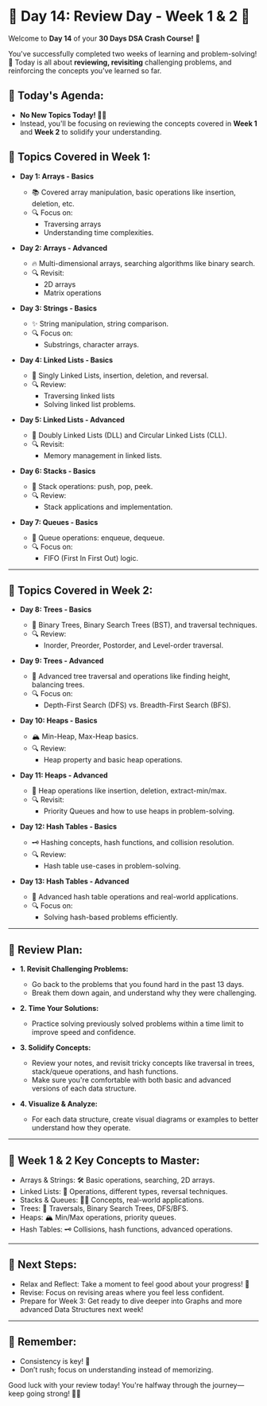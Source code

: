 # 🎉 Day 14: Review Day - Week 1 & 2 🎉

Welcome to **Day 14** of your **30 Days DSA Crash Course!** 🎯 

You've successfully completed two weeks of learning and problem-solving! 🚀 Today is all about **reviewing, revisiting** challenging problems, and reinforcing the concepts you’ve learned so far.

## 🚦 Today's Agenda:
- **No New Topics Today! 🙅‍♂️**
- Instead, you'll be focusing on reviewing the concepts covered in **Week 1** and **Week 2** to solidify your understanding.

## 📅 Topics Covered in Week 1:
- **Day 1: Arrays - Basics**

    - 📚 Covered array manipulation, basic operations like insertion, deletion, etc.
    - 🔍 Focus on:
        - Traversing arrays
        - Understanding time complexities.

- **Day 2: Arrays - Advanced**

    - 🔥 Multi-dimensional arrays, searching algorithms like binary search.
    - 🔍 Revisit:
        - 2D arrays
        - Matrix operations

- **Day 3: Strings - Basics**

    - ✨ String manipulation, string comparison.
    - 🔍 Focus on:
        - Substrings, character arrays.

- **Day 4: Linked Lists - Basics**

    - 🔗 Singly Linked Lists, insertion, deletion, and reversal.
    - 🔍 Review:
        - Traversing linked lists
        - Solving linked list problems.

- **Day 5: Linked Lists - Advanced**

    - 🔄 Doubly Linked Lists (DLL) and Circular Linked Lists (CLL).
    - 🔍 Revisit:
        - Memory management in linked lists.

- **Day 6: Stacks - Basics**

    - 🥞 Stack operations: push, pop, peek.
    - 🔍 Review:
        - Stack applications and implementation.

- **Day 7: Queues - Basics**

    - 🎢 Queue operations: enqueue, dequeue.
    - 🔍 Focus on:
        - FIFO (First In First Out) logic.
<hr>

## 📅 Topics Covered in Week 2:

- **Day 8: Trees - Basics**

    - 🌲 Binary Trees, Binary Search Trees (BST), and traversal techniques.
    - 🔍 Review:
        - Inorder, Preorder, Postorder, and Level-order traversal.

- **Day 9: Trees - Advanced**

    - 🌳 Advanced tree traversal and operations like finding height, balancing trees.
    - 🔍 Focus on:
        - Depth-First Search (DFS) vs. Breadth-First Search (BFS).

- **Day 10: Heaps - Basics**

    - 🏔 Min-Heap, Max-Heap basics.
    - 🔍 Review:
        - Heap property and basic heap operations.

- **Day 11: Heaps - Advanced**

    - 🔨 Heap operations like insertion, deletion, extract-min/max.
    - 🔍 Revisit:
        - Priority Queues and how to use heaps in problem-solving.

- **Day 12: Hash Tables - Basics**

    - 🗝️ Hashing concepts, hash functions, and collision resolution.
    - 🔍 Review:
        - Hash table use-cases in problem-solving.

- **Day 13: Hash Tables - Advanced**

    - 🧠 Advanced hash table operations and real-world applications.
    - 🔍 Focus on:
        - Solving hash-based problems efficiently.

<hr>

## 📝 Review Plan:

- **1. Revisit Challenging Problems:**

    - Go back to the problems that you found hard in the past 13 days.
    - Break them down again, and understand why they were challenging.

- **2. Time Your Solutions:**

    - Practice solving previously solved problems within a time limit to improve speed and confidence.

- **3. Solidify Concepts:**

    - Review your notes, and revisit tricky concepts like traversal in trees, stack/queue operations, and hash functions.
    - Make sure you're comfortable with both basic and advanced versions of each data structure.

- **4. Visualize & Analyze:**

    - For each data structure, create visual diagrams or examples to better understand how they operate.

<hr>

## 🎯 Week 1 & 2 Key Concepts to Master:
- Arrays & Strings: 🛠️ Basic operations, searching, 2D arrays.
- Linked Lists: 🔗 Operations, different types, reversal techniques.
- Stacks & Queues: 🥞🎢 Concepts, real-world applications.
- Trees: 🌳 Traversals, Binary Search Trees, DFS/BFS.
- Heaps: 🏔 Min/Max operations, priority queues.
- Hash Tables: 🗝️ Collisions, hash functions, advanced operations.

<hr>

## 🚀 Next Steps:
- Relax and Reflect: Take a moment to feel good about your progress! 🎉
- Revise: Focus on revising areas where you feel less confident.
- Prepare for Week 3: Get ready to dive deeper into Graphs and more advanced Data Structures next week!

<hr>

## 🔔 Remember:
- Consistency is key! 🚀
- Don’t rush; focus on understanding instead of memorizing.

Good luck with your review today! You're halfway through the journey—keep going strong! 💪🔥